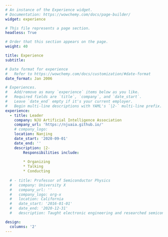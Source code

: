 ```yaml
---
# An instance of the Experience widget.
# Documentation: https://wowchemy.com/docs/page-builder/
widget: experience

# This file represents a page section.
headless: True

# Order that this section appears on the page.
weight: 40

title: Experience
subtitle:

# Date format for experience
#   Refer to https://wowchemy.com/docs/customization/#date-format
date_format: Jan 2006

# Experiences.
#   Add/remove as many `experience` items below as you like.
#   Required fields are `title`, `company`, and `date_start`.
#   Leave `date_end` empty if it's your current employer.
#   Begin multi-line descriptions with YAML's `|2-` multi-line prefix.
experience:
  - title: Leader
    company: NJU Artificial Intelligence Association
    company_url: 'https://njuaia.github.io/'
    # company_logo: 
    location: Nanjing
    date_start: '2020-09-01'
    date_end: ''
    description: |2-
        Responsibilities include:
        
        * Organizing
        * Talking
        * Conducting
        
  # - title: Professor of Semiconductor Physics
  #   company: University X
  #   company_url: ''
  #   company_logo: org-x
  #   location: California
  #   date_start: '2016-01-01'
  #   date_end: '2020-12-31'
  #   description: Taught electronic engineering and researched semiconductor physics.

design:
  columns: '2'
---
```


